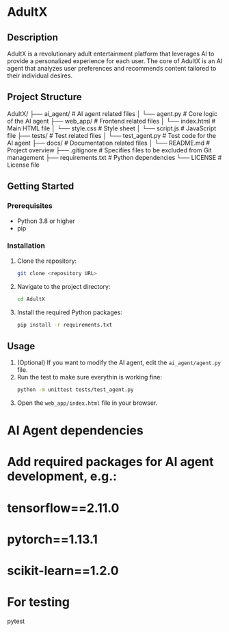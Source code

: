 # AdultX

## Description

AdultX is a revolutionary adult entertainment platform that leverages AI to provide a personalized experience for each user. The core of AdultX is an AI agent that analyzes user preferences and recommends content tailored to their individual desires.

## Project Structure

AdultX/
├── ai_agent/              # AI agent related files
│   └── agent.py           # Core logic of the AI agent
├── web_app/               # Frontend related files
│   └── index.html         # Main HTML file
│   └── style.css          # Style sheet
│   └── script.js          # JavaScript file
├── tests/                 # Test related files
│   └── test_agent.py      # Test code for the AI agent
├── docs/                  # Documentation related files
│   └── README.md          # Project overview
├── .gitignore             # Specifies files to be excluded from Git management
├── requirements.txt       # Python dependencies
└── LICENSE                # License file


## Getting Started

### Prerequisites

*   Python 3.8 or higher
*   pip

### Installation

1.  Clone the repository:

    ```bash
    git clone <repository URL>
    ```

2.  Navigate to the project directory:

    ```bash
    cd AdultX
    ```

3.  Install the required Python packages:

    ```bash
    pip install -r requirements.txt
    ```

## Usage

1.  (Optional) If you want to modify the AI agent, edit the `ai_agent/agent.py` file.
2.  Run the test to make sure everythin is working fine:
    ```bash
    python -m unittest tests/test_agent.py
    ```
3.  Open the `web_app/index.html` file in your browser.

# AI Agent dependencies
# Add required packages for AI agent development, e.g.:
# tensorflow==2.11.0
# pytorch==1.13.1
# scikit-learn==1.2.0

# For testing
pytest
